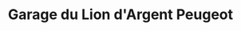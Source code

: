 ---
title: "Garage du Lion d'Argent Peugeot"
url: /montgivray/garage-du-lion-dargent-peugeot/
shop: voiture
---